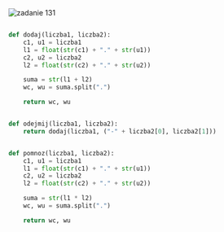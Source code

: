 <picture>
  <source srcset="../../srt/zbior_zadan/131.png" media="(prefers-color-scheme: light)">
  <source srcset="../../srt/zbior_zadan/black_131.png" media="(prefers-color-scheme: dark)">
  <img src="../../srt/zbior_zadan/black_131.png" alt="zadanie 131">
</picture>

```python

def dodaj(liczba1, liczba2):
    c1, u1 = liczba1
    l1 = float(str(c1) + "." + str(u1))
    c2, u2 = liczba2
    l2 = float(str(c2) + "." + str(u2))

    suma = str(l1 + l2)
    wc, wu = suma.split(".")

    return wc, wu


def odejmij(liczba1, liczba2):
    return dodaj(liczba1, ("-" + liczba2[0], liczba2[1]))


def pomnoz(liczba1, liczba2):
    c1, u1 = liczba1
    l1 = float(str(c1) + "." + str(u1))
    c2, u2 = liczba2
    l2 = float(str(c2) + "." + str(u2))

    suma = str(l1 * l2)
    wc, wu = suma.split(".")

    return wc, wu


```


